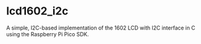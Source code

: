# lcd1602_i2c
A simple, I2C-based implementation of the 1602 LCD with I2C interface in C using the Raspberry Pi Pico SDK. 
